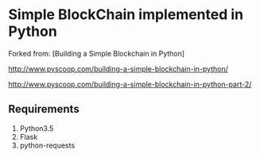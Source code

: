 # Simple BlockChain implemented in Python


Forked from: [Building a Simple Blockchain in Python]

http://www.pyscoop.com/building-a-simple-blockchain-in-python/

http://www.pyscoop.com/building-a-simple-blockchain-in-python-part-2/


## Requirements

1. Python3.5
2. Flask
3. python-requests
